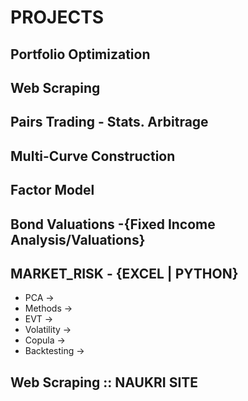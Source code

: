 # PROJECTS


## Portfolio Optimization
## Web Scraping
## Pairs Trading - Stats. Arbitrage
## Multi-Curve Construction
## Factor Model
## Bond Valuations -{Fixed Income Analysis/Valuations}
## MARKET_RISK - {EXCEL | PYTHON}
  - PCA
    ->
  - Methods
    ->
  - EVT
    ->
  - Volatility
    ->
  - Copula
    ->
  - Backtesting
    ->
## Web Scraping :: NAUKRI SITE
